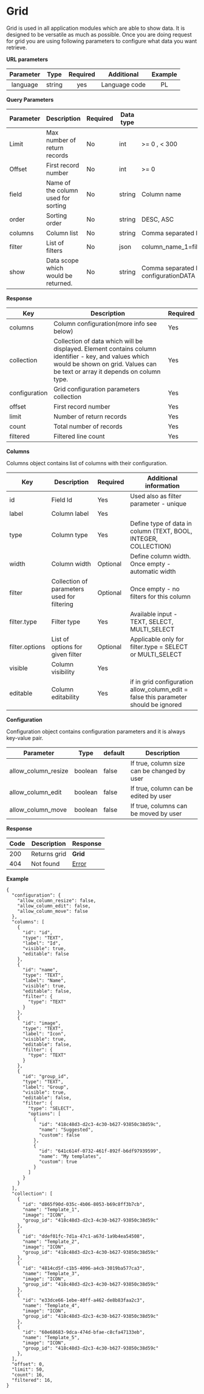 # Grid

Grid is used in all application modules which are able to show data.
It is designed to be versatile as much as possible. 
Once you are doing request for grid you are using following parameters to configure what data you want retrieve.

**URL parameters**

| Parameter |  Type  | Required |   Additional  | Example |
|:---------:|:------:|:--------:|:-------------:|:-------:|
|  language | string |    yes   | Language code |    PL   |

**Query Parameters**

| Parameter | Description                         | Required | Data type | Allowed input                                                                             | Default value |
|-----------|-------------------------------------|----------|-----------|-------------------------------------------------------------------------------------------|---------------|
| Limit     | Max number of return records        | No       | int       |  \>= 0 , < 300                                                                            | 50            |
| Offset    | First record number                 | No       | int       |  \>= 0                                                                                    | 0             |
| field     | Name of the column used for sorting | No       | string    | Column name                                                                               |               |
| order     | Sorting order                       | No       | string    | DESC, ASC                                                                                 | DESC          |
| columns   | Column list                         | No       | string    | Comma separated list of columns                                                           |               |
| filter    | List of filters                     | No       | json      | column_name_1=filtered_value_1;column_name_2=filtered_value_2                             |               |
| show      | Data scope which would be returned. | No       | string    | Comma separated list of parameters:COLUMN - column configurationDATA - collection of data | COLUMN, DATA  |

**Response**

| Key           | Description                                                                                                                                                                         | Required |
|---------------|-------------------------------------------------------------------------------------------------------------------------------------------------------------------------------------|----------|
| columns       | Column configuration(more info see below)                                                                                                                                           | Yes      |
| collection    | Collection of data which will be displayed. Element contains column identifier - key, and values which would be shown on grid. Values can be text or array it depends on column type. | Yes      |
| configuration | Grid configuration parameters collection                                                                                                                                            | Yes      |
| offset        | First record number                                                                                                                                                                 | Yes      |
| limit         | Number of return records                                                                                                                                                            | Yes      |
| count         | Total number of records                                                                                                                                                             | Yes      |
| filtered      | Filtered line count                                                                                                                                                                 | Yes      |

**Columns**

Columns object contains list of columns with their configuration.

| Key            | Description                                 | Required | Additional information                                                               |
|----------------|---------------------------------------------|----------|--------------------------------------------------------------------------------------|
| id             | Field Id                                    | Yes      | Used also as filter parameter - unique                                               |
| label          | Column label                                | Yes      |                                                                                      |
| type           | Column type                                 | Yes      | Define type of data in column (TEXT, BOOL, INTEGER, COLLECTION)                      |
| width          | Column width                                | Optional | Define column width. Once empty - automatic width                                    |
| filter         | Collection of parameters used for filtering | Optional | Once empty - no filters for this column                                             |
| filter.type    | Filter type                                 | Yes      | Available input - TEXT, SELECT, MULTI_SELECT                                         |
| filter.options | List of options for given filter            | Optional | Applicable only for filter.type = SELECT or MULTI_SELECT                            |
| visible        | Column visibility                           | Yes      |                                                                                      |
| editable       | Column editability                          | Yes      | if in grid configuration allow_column_edit = false this parameter should be ignored |

**Configuration**

Configuration object contains configuration parameters and it is always key-value pair.

|      Parameter      | Type    | default | Description                                 |
|-------------------  |---------|---------|---------------------------------------------|
| allow_column_resize | boolean | false   | If true, column size can be changed by user |
| allow_column_edit   | boolean | false   | If true, column can be edited by user       |
| allow_column_move   | boolean | false   | If true, columns can be moved by user       |

**Response**

| Code | Description       | Response                                    |
|------|-------------------|---------------------------------------------|
| 200  | Returns grid   |  **Grid** |
| 404  | Not found         | [Error](backend/api/objects/error.md)                |

**Example**

```
{
  "configuration": {
    "allow_column_resize": false,
    "allow_column_edit": false,
    "allow_column_move": false
  },
  "columns": [
    {
      "id": "id",
      "type": "TEXT",
      "label": "Id",
      "visible": true,
      "editable": false
    },
    {
      "id": "name",
      "type": "TEXT",
      "label": "Name",
      "visible": true,
      "editable": false,
      "filter": {
        "type": "TEXT"
      }
    },
    {
      "id": "image",
      "type": "TEXT",
      "label": "Icon",
      "visible": true,
      "editable": false,
      "filter": {
        "type": "TEXT"
      }
    },
    {
      "id": "group_id",
      "type": "TEXT",
      "label": "Group",
      "visible": true,
      "editable": false,
      "filter": {
        "type": "SELECT",
        "options": [
          {
            "id": "418c48d3-d2c3-4c30-b627-93850c38d59c",
            "name": "Suggested",
            "custom": false
          },
          {
            "id": "641c614f-0732-461f-892f-b6df97939599",
            "name": "My templates",
            "custom": true
          }
        ]
      }
    }
  ],
  "collection": [
    {
      "id": "d865f90d-035c-4b06-8053-b69c8ff3b7cb",
      "name": "Template_1",
      "image": "ICON",
      "group_id": "418c48d3-d2c3-4c30-b627-93850c38d59c"
    },
    {
      "id": "ddef01fc-7d1a-47c1-a67d-1a9b4ea54508",
      "name": "Template_2",
      "image": "ICON",
      "group_id": "418c48d3-d2c3-4c30-b627-93850c38d59c"
    },
    {
      "id": "4814cd5f-c1b5-4096-a4cb-3019ba577ca3",
      "name": "Template_3",
      "image": "ICON",
      "group_id": "418c48d3-d2c3-4c30-b627-93850c38d59c"
    },
    {
      "id": "e33dce66-1ebe-40ff-a462-de8b83faa2c3",
      "name": "Template_4",
      "image": "ICON",
      "group_id": "418c48d3-d2c3-4c30-b627-93850c38d59c"
    },
    {
      "id": "60e68683-9dca-474d-bfae-c8cfa47133eb",
      "name": "Template_5",
      "image": "ICON",
      "group_id": "418c48d3-d2c3-4c30-b627-93850c38d59c"
    },
  ],
  "offset": 0,
  "limit": 50,
  "count": 16,
  "filtered": 16,
}
```
